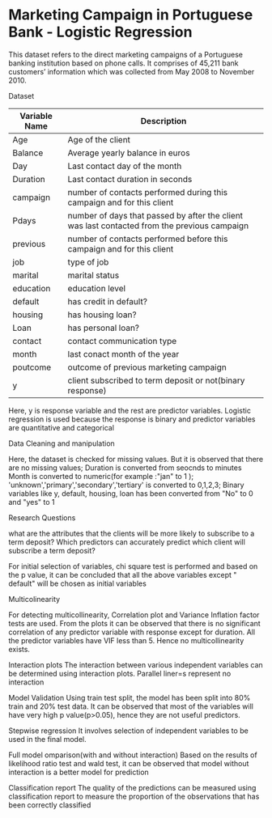 # Marketing Campaign in Portuguese Bank - Logistic Regression 

This dataset refers to the direct marketing campaigns of a Portuguese banking institution based on phone calls. 
It comprises of 45,211 bank customers’ information which was collected from May 2008 to November 2010.


Dataset 

Variable Name | Description 
--------------|------------
Age           | Age of the client 
Balance       | Average yearly balance in euros 
Day           | Last contact day of the month 
Duration      | Last contact duration in seconds 
campaign      | number of contacts performed during this campaign and for this client 
Pdays         | number of days that passed by after the client was last contacted from the previous campaign 
previous      | number of contacts performed before this campaign and for this client 
job           | type of job 
marital       | marital status 
education     | education level 
default       | has credit in default?
housing       | has housing loan?
Loan          | has personal loan?
contact       | contact communication type 
month         | last conact month of the year 
poutcome      | outcome of previous marketing campaign 
y             | client subscribed to term deposit or not(binary response)

Here, y is response variable and the rest are predictor variables. Logistic regression is used because the response is binary and predictor variables are quantitative and categorical 

Data Cleaning and manipulation 

Here, the dataset is checked for missing values. But it is observed that there are no missing values;
Duration is converted from seocnds to minutes 
Month is converted to numeric(for example :"jan" to 1 );
'unknown','primary','secondary','tertiary' is converted to 0,1,2,3;
Binary variables like y, default, housing, loan has been converted from "No" to 0 and "yes" to 1 

Research Questions

what are the attributes that the clients will be more likely to subscribe to a term deposit?
Which predictors can accurately predict which client will subscribe a term deposit?

For initial selection of variables, chi square test is performed and based on the p value, it can be concluded that all the above variables except " default" will be chosen as initial variables 

Multicolinearity 

For detecting multicollinearity, Correlation plot and Variance Inflation factor tests are used. From the plots it can be observed that there is no significant correlation of any predictor variable with response except for duration. All the predictor variables have VIF less than 5. Hence no multicollinearity exists. 

Interaction plots 
The interaction between various independent variables can be determined using interaction plots. Parallel liner=s represent no interaction

Model Validation 
Using train test split, the model has been split into 80%  train and 20% test data. It can be observed that most of the variables will have very high p value(p>0.05), hence they are not useful predictors. 

Stepwise regression 
It involves selection of independent variables to be used in the final model. 

Full model omparison(with and without interaction)
Based on the results of likelihood ratio test and wald test, it can be observed that model without interaction is a better model for prediction 

Classification report 
The quality of the predictions can be measured using classification report to measure the proportion of the observations that has been correctly classified 
